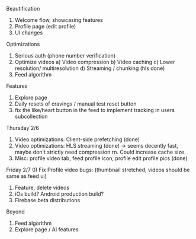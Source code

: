 Beautification
1) Welcome flow, showcasing features
2) Profile page (edit profile)
3) UI changes

Optimizations
1) Serious auth (phone number verification)
2) Optimize videos
  a) Video compression
  b) Video caching
  c) Lower resolution/ multiresolution
  d) Streaming / chunking (hls done)
3) Feed algorithm

Features
1) Explore page
2) Daily resets of cravings / manual test reset button
3) fix the like/heart button in the feed to implement tracking in users subcollection

Thursday 2/6
1) Video optimizations: Client-side prefetching (done)
2) Video optimizations: HLS streaming (done) -> seems decently fast, maybe don't strictly need compression rn. Could increase cache size.
3) Misc: profile video tab, feed profile icon, profile edit profile pics (done)

Friday 2/7
0) Fix Profile video bugs: (thumbnail stretched, videos should be same as feed ui)
1) Feature, delete videos
2) iOs build? Android production build?
3) Firebase beta distributions

Beyond
1) Feed algorithm
2) Explore page / AI features